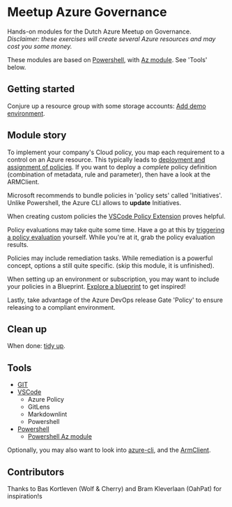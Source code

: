 # Meetup Azure Governance

Hands-on modules for the Dutch Azure Meetup on Governance.  
*Disclaimer: these exercises will create several Azure resources and may cost you some money.*

These modules are based on [Powershell](https://github.com/PowerShell/PowerShell), with
[Az module](https://docs.microsoft.com/en-us/powershell/azure/new-azureps-module-az?view=azps-3.0.0). See 'Tools' below.

## Getting started

Conjure up a resource group with some storage accounts: [Add demo environment](1-add-demo-environment/).

## Module story

To implement your company's Cloud policy, you map each requirement to a control on an Azure resource. This typically leads to   [deployment and assignment of policies](2-deploy-policy-definition/). If you want to deploy a _complete_ policy definition (combination of metadata, rule and parameter), then have a look at the ARMClient.

Microsoft recommends to bundle policies in 'policy sets' called 'Initiatives'. Unlike Powershell, the Azure CLI allows to **update** Initiatives.

When creating custom policies the [VSCode Policy Extension](3-VSCode-policy-extension/) proves helpful.  

Policy evaluations may take quite some time. Have a go at this by [triggering a policy evaluation](4-trigger-policy-evaluation/) yourself. While you're at it, grab the policy evaluation results.

Policies may include remediation tasks. While remediation is a powerful concept, options a still quite specific. (skip this module, it is unfinished).

When setting up an environment or subscription, you may want to include your policies in a Blueprint. [Explore a blueprint](6-explore-blueprint/) to get inspired!

Lastly, take advantage of the Azure DevOps release Gate 'Policy' to ensure releasing to a compliant environment.

## Clean up

When done: [tidy up](7-remove-demo-environment/).

## Tools

- [GIT](https://git-scm.com/)
- [VSCode](https://code.visualstudio.com/)
  - Azure Policy
  - GitLens
  - Markdownlint
  - Powershell
- [Powershell](https://github.com/PowerShell/PowerShell)
  - [Powershell Az module](https://docs.microsoft.com/en-us/powershell/azure/new-azureps-module-az?view=azps-3.0.0)

Optionally, you may also want to look into [azure-cli](https://docs.microsoft.com/en-us/cli/azure/?view=azure-cli-latest), and the [ArmClient](https://www.github.com/projectkudu/ARMClient).

## Contributors

Thanks to Bas Kortleven (Wolf & Cherry) and Bram Kleverlaan (OahPat) for inspiration!s
